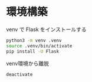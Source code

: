 # 環境構築
venv で Flask をインストールする

```bash
python3 -m venv .venv
source .venv/bin/activate
pip install -U Flask
```

venv環境から離脱
```
deactivate
```
